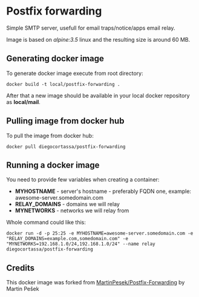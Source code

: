 # Postfix forwarding

Simple SMTP server, usefull for email traps/notice/apps email relay.

Image is based on *alpine:3.5* linux and the resulting size is around 60 MB.

## Generating docker image

To generate docker image execute from root directory:
```
docker build -t local/postfix-forwarding .
```

After that a new image should be available in your local docker repository as **local/mail**.

## Pulling image from docker hub
To pull the image from docker hub:

```
docker pull diegocortassa/postfix-forwarding
```

## Running a docker image

You need to provide few variables when creating a container:
* **MYHOSTNAME** - server's hostname - preferably FQDN one, example: awesome-server.somedomain.com
* **RELAY_DOMAINS** - domains we will relay
* **MYNETWORKS** - networks we will relay from

Whole command could like this:
```
docker run -d -p 25:25 -e MYHOSTNAME=awesome-server.somedomain.com -e "RELAY_DOMAINS=example.com,somedomain.com" -e "MYNETWORKS=192.168.1.0/24,192.168.1.0/24" --name relay diegocortassa/postfix-forwarding
```

## Credits
This docker image was forked from  [MartinPesek/Postfix-Forwarding](https://github.com/MartinPesek/Postfix-Forwarding) by Martin Pešek
